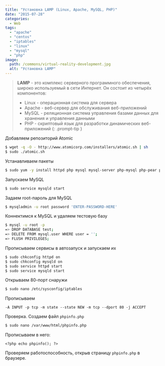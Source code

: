 ```yaml
---
title: "Установка LAMP (Linux, Apache, MySQL, PHP)"
date: "2015-07-28"
categories: 
  - Web
tags: 
  - "apache"
  - "centos"
  - "iptables"
  - "linux"
  - "mysql"
  - "php"
image:
  path: /commons/virtual-reality-development.jpg
  alt: "Установка LAMP"
---
```


> **LAMP** - это комплекс серверного программного обеспечения, широко используемый в сети Интернет. Он состоит из четырёх компонентов:
> - Linux - операционная система для сервера
> - Apache - веб-сервер для обслуживания веб-приложений
> - MySQL - реляционная система управления базами данных для хранения и управления данными
> - PHP - скриптовый язык для разработки динамических веб-приложений
{: .prompt-tip }

Добавляем репозиторий Atomic

```sh
$ wget -q -O - http://www.atomicorp.com/installers/atomic.sh | sh
$ sudo ./atomic.sh
```

Устанавливаем пакеты

```sh
$ sudo yum -y install httpd php mysql mysql-server php-mysql php-pear php-pdo php-pgsql php-pecl-memcache php-gd php-mbstring php-mcrypt php-xml
```

Запускаем MySQL

```sh
$ sudo service mysqld start
```

Задаем root-пароль для MySQL

```sh
$ mysqladmin -u root password 'ENTER-PASSWORD-HERE'
```

Коннектимся к MySQL и удаляем тестовую базу

```sh
$ mysql -u root -p
=> DROP DATABASE test;
=> DELETE FROM mysql.user WHERE user = '';
=> FLUSH PRIVILEGES;
```

Прописываем сервисы в автозапуск и запускаем их

```sh
$ sudo chkconfig httpd on
$ sudo chkconfig mysqld on
$ sudo service httpd start
$ sudo service mysqld start
```

Открываем 80-порт снаружи

```sh
$ sudo nano /etc/sysconfig/iptables
```

Прописываем

```
-A INPUT -p tcp -m state --state NEW -m tcp --dport 80 -j ACCEPT
```

Проверка. Создаем файл `phpinfo.php`

```sh
$ sudo nano /var/www/html/phpinfo.php
```

Прописываем в него:
```
<?php echo phpinfo(); ?>
```

Проверяем работоспособность, открыв страницу `phpinfo.php` в браузере.
